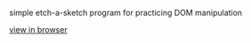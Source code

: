 simple etch-a-sketch program for practicing DOM manipulation

[view in browser](https://syeo-1.github.io/etch-a-sketch/)
